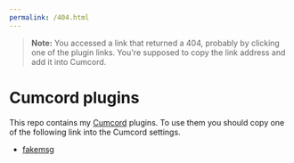 ```yaml
---
permalink: /404.html
---
```

> **Note:** You accessed a link that returned a 404, probably by clicking one of the plugin links. You're supposed to copy the link address and add it into Cumcord.

# Cumcord plugins

This repo contains my [Cumcord](https://github.com/Cumcord/Cumcord/) plugins. To use them you should copy one of the following link into the Cumcord settings.

- [fakemsg](https://cr3atable.github.io/CumcordPlugins/fakemsg)